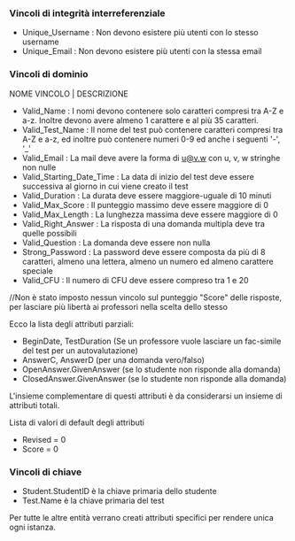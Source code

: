 ### Vincoli di integrità interreferenziale
- Unique_Username : Non devono esistere più utenti con lo stesso username
- Unique_Email : Non devono esistere più utenti con la stessa email


### Vincoli di dominio
NOME VINCOLO | DESCRIZIONE
- Valid_Name : I nomi devono contenere solo caratteri compresi tra A-Z e a-z. Inoltre devono avere almeno 1 carattere e al più 35 caratteri.
- Valid_Test_Name : Il nome del test può contenere caratteri compresi tra A-Z e a-z, ed inoltre può contenere numeri 0-9 ed anche i seguenti '-', '_'
- Valid_Email : La mail deve avere la forma di u@v.w con u, v, w stringhe non nulle 
- Valid_Starting_Date_Time : La data di inizio del test deve essere successiva al giorno in cui viene creato il test
- Valid_Duration : La durata deve essere maggiore-uguale di 10 minuti
- Valid_Max_Score : Il punteggio massimo deve essere maggiore di 0
- Valid_Max_Length : La lunghezza massima deve essere maggiore di 0
- Valid_Right_Answer : La risposta di una domanda multipla deve tra quelle possibili
- Valid_Question : La domanda deve essere non nulla
- Strong_Password : La password deve essere composta da più di 8 caratteri, almeno una lettera, almeno un numero ed almeno carattere speciale
- Valid_CFU : Il numero di CFU deve essere compreso tra 1 e 20

//Non è stato imposto nessun vincolo sul punteggio "Score" delle risposte, per lasciare più libertà ai professori nella scelta dello stesso

Ecco la lista degli attributi parziali:
- BeginDate, TestDuration (Se un professore vuole lasciare un fac-simile del test per un autovalutazione)
- AnswerC, AnswerD (per una domanda vero/falso)
- OpenAnswer.GivenAnswer (se lo studente non risponde alla domanda)
- ClosedAnswer.GivenAnswer (se lo studente non risponde alla domanda)

L'insieme complementare di questi attributi è da considerarsi un insieme di attributi totali.

Lista di valori di default degli attributi
- Revised = 0
- Score = 0

### Vincoli di chiave
- Student.StudentID è la chiave primaria dello studente
- Test.Name è la chiave primaria del test

Per tutte le altre entità verrano creati attributi specifici per rendere unica ogni istanza.
